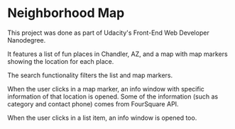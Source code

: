 # Neighborhood Map

This project was done as part of Udacity's Front-End Web Developer Nanodegree.

It features a list of fun places in Chandler, AZ, and a map with map markers showing the location for each place.

The search functionality filters the list and map markers. 

When the user clicks in a map marker, an info window with specific information of that location is opened. 
Some of the information (such as category and contact phone) comes from FourSquare API.

When the user clicks in a list item, an info window is opened too.
